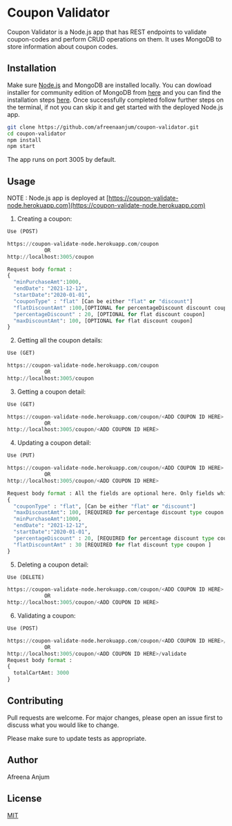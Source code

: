 # Coupon Validator

Coupon Validator is a Node.js app that has REST endpoints to validate coupon-codes and perform CRUD operations on them. It uses MongoDB to store information about coupon codes.

## Installation

Make sure [Node.js](https://docs.npmjs.com/downloading-and-installing-node-js-and-npm) and MongoDB are installed locally. You can dowload installer for community edition of MongoDB from [here](https://www.mongodb.com/try/download/community?tck=docs_server) and you can find the installation steps [here](https://docs.mongodb.com/manual/administration/install-community/). Once successfully completed follow further steps on the terminal, if not you can skip it and get started with the deployed Node.js app.

```bash
git clone https://github.com/afreenaanjum/coupon-validator.git
cd coupon-validator
npm install
npm start
```

The app runs on port 3005 by default.

## Usage

NOTE : Node.js app is deployed at [https://coupon-validate-node.herokuapp.com](https://coupon-validate-node.herokuapp.com)

1. Creating a coupon:

```python
Use (POST)

https://coupon-validate-node.herokuapp.com/coupon
            OR
http://localhost:3005/coupon

Request body format :
{
  "minPurchaseAmt":1000,
  "endDate": "2021-12-12",
  "startDate":"2020-01-01",
  "couponType" : "flat" [Can be either "flat" or "discount"]
  "flatDiscountAmt" :100,[OPTIONAL for percentageDiscount discount coupon]
  "percentageDiscount" : 20, [OPTIONAL for flat discount coupon]
  "maxDiscountAmt": 100, [OPTIONAL for flat discount coupon]
}
```

2. Getting all the coupon details:

```python
Use (GET)

https://coupon-validate-node.herokuapp.com/coupon
            OR
http://localhost:3005/coupon
```

3. Getting a coupon detail:

```python
Use (GET)

https://coupon-validate-node.herokuapp.com/coupon/<ADD COUPON ID HERE>
            OR
http://localhost:3005/coupon/<ADD COUPON ID HERE>
```

4. Updating a coupon detail:

```python
Use (PUT)

https://coupon-validate-node.herokuapp.com/coupon/<ADD COUPON ID HERE>
            OR
http://localhost:3005/coupon/<ADD COUPON ID HERE>

Request body format : All the fields are optional here. Only fields which needs change can be added. But if couponType is changed, then all other necessary details should be passed as well.
{
  "couponType" : "flat", [Can be either "flat" or "discount"]
  "maxDiscountAmt": 100, [REQUIRED for percentage discount type coupon ]
  "minPurchaseAmt":1000,
  "endDate": "2021-12-12",
  "startDate":"2020-01-01",
  "percentageDiscount" : 20, [REQUIRED for percentage discount type coupon ]
  "flatDiscountAmt" : 30 [REQUIRED for flat discount type coupon ]
}
```

5. Deleting a coupon detail:

```python
Use (DELETE)

https://coupon-validate-node.herokuapp.com/coupon/<ADD COUPON ID HERE>
            OR
http://localhost:3005/coupon/<ADD COUPON ID HERE>
```

6. Validating a coupon:

```python
Use (POST)

https://coupon-validate-node.herokuapp.com/coupon/<ADD COUPON ID HERE>/validate
            OR
http://localhost:3005/coupon/<ADD COUPON ID HERE>/validate
Request body format :
{
  totalCartAmt: 3000
}
```

## Contributing

Pull requests are welcome. For major changes, please open an issue first to discuss what you would like to change.

Please make sure to update tests as appropriate.

## Author

Afreena Anjum

## License

[MIT](https://choosealicense.com/licenses/mit/)

```

```
